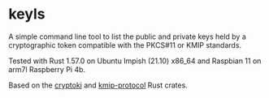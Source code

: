 # keyls

A simple command line tool to list the public and private keys held by a cryptographic token compatible with the PKCS#11 or KMIP standards.

Tested with Rust 1.57.0 on Ubuntu Impish (21.10) x86_64 and Raspbian 11 on arm7l Raspberry Pi 4b.

Based on the [cryptoki](https://crates.io/crates/cryptoki) and [kmip-protocol](https://crates.io/crates/kmip-protocol) Rust crates.
